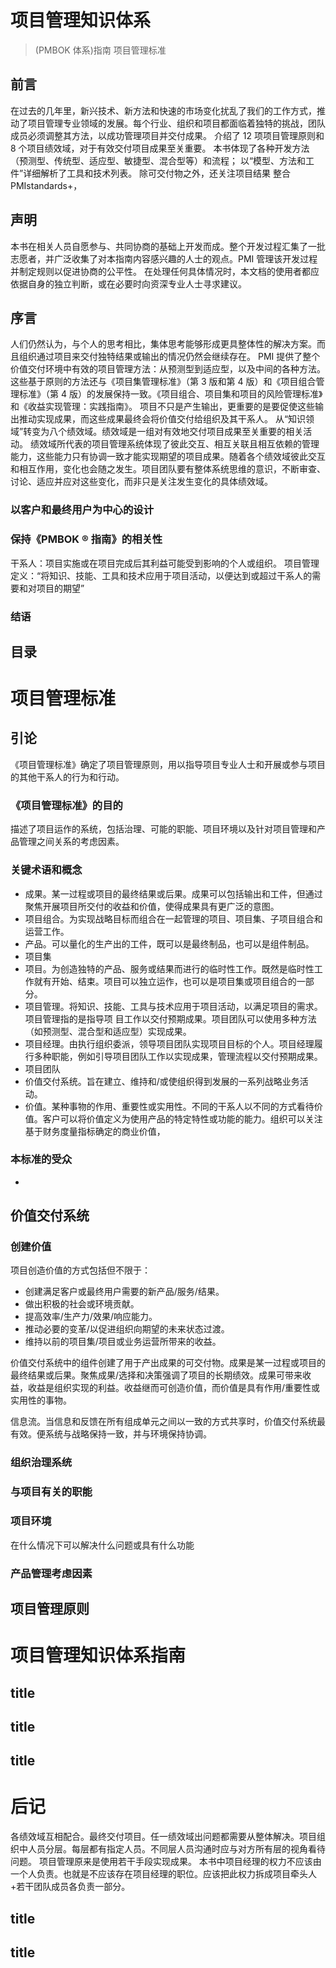 # 项目管理知识体系

> (PMBOK 体系)指南
> 项目管理标准

## 前言

在过去的几年里，新兴技术、新方法和快速的市场变化扰乱了我们的工作方式，推动了项目管理专业领域的发展。每个行业、组织和项目都面临着独特的挑战，团队成员必须调整其方法，以成功管理项目并交付成果。
介绍了 12 项项目管理原则和 8 个项目绩效域，对于有效交付项目成果至关重要。
本书体现了各种开发方法（预测型、传统型、适应型、敏捷型、混合型等）和流程；
以“模型、方法和工件”详细解析了工具和技术列表。
除可交付物之外，还关注项目结果
整合 PMIstandards+，

## 声明

本书在相关人员自愿参与、共同协商的基础上开发而成。整个开发过程汇集了一批志愿者，并广泛收集了对本指南内容感兴趣的人士的观点。PMI 管理该开发过程并制定规则以促进协商的公平性。
在处理任何具体情况时，本文档的使用者都应依据自身的独立判断，或在必要时向资深专业人士寻求建议。

## 序言

人们仍然认为，与个人的思考相比，集体思考能够形成更具整体性的解决方案。而且组织通过项目来交付独特结果或输出的情况仍然会继续存在。
PMI 提供了整个价值交付环境中有效的项目管理方法：从预测型到适应型，以及中间的各种方法。这些基于原则的方法还与《项目集管理标准》（第 3 版和第 4 版）和《项目组合管理标准》（第 4 版）的发展保持一致。《项目组合、项目集和项目的风险管理标准》和《收益实现管理：实践指南》。
项目不只是产生输出，更重要的是要促使这些输出推动实现成果，而这些成果最终会将价值交付给组织及其干系人。
从“知识领域”转变为八个绩效域。绩效域是一组对有效地交付项目成果至关重要的相关活动。
绩效域所代表的项目管理系统体现了彼此交互、相互关联且相互依赖的管理能力，这些能力只有协调一致才能实现期望的项目成果。随着各个绩效域彼此交互和相互作用，变化也会随之发生。项目团队要有整体系统思维的意识，不断审查、讨论、适应并应对这些变化，而非只是关注发生变化的具体绩效域。

### 以客户和最终用户为中心的设计

### 保持《PMBOK ® 指南》的相关性

干系人：项目实施或在项目完成后其利益可能受到影响的个人或组织。
项目管理定义：“将知识、技能、工具和技术应用于项目活动，以便达到或超过干系人的需要和对项目的期望”

### 结语

## 目录

# 项目管理标准

## 引论

《项目管理标准》确定了项目管理原则，用以指导项目专业人士和开展或参与项目的其他干系人的行为和行动。

### 《项目管理标准》的目的

描述了项目运作的系统，包括治理、可能的职能、项目环境以及针对项目管理和产品管理之间关系的考虑因素。

### 关键术语和概念

- 成果。某一过程或项目的最终结果或后果。成果可以包括输出和工件，但通过聚焦开展项目所交付的收益和价值，使得成果具有更广泛的意图。
- 项目组合。为实现战略目标而组合在一起管理的项目、项目集、子项目组合和运营工作。
- 产品。可以量化的生产出的工件，既可以是最终制品，也可以是组件制品。
- 项目集
- 项目。为创造独特的产品、服务或结果而进行的临时性工作。既然是临时性工作就有开始、结束。项目可以独立运作，也可以是项目集或项目组合的一部分。
- 项目管理。将知识、技能、工具与技术应用于项目活动，以满足项目的需求。项目管理指的是指导项
  目工作以交付预期成果。项目团队可以使用多种方法（如预测型、混合型和适应型）实现成果。
- 项目经理。由执行组织委派，领导项目团队实现项目目标的个人。项目经理履行多种职能，例如引导项目团队工作以实现成果，管理流程以交付预期成果。
- 项目团队
- 价值交付系统。旨在建立、维持和/或使组织得到发展的一系列战略业务活动。
- 价值。某种事物的作用、重要性或实用性。不同的干系人以不同的方式看待价值。客户可以将价值定义为使用产品的特定特性或功能的能力。组织可以关注基于财务度量指标确定的商业价值，

### 本标准的受众

-

## 价值交付系统

### 创建价值

项目创造价值的方式包括但不限于：
- 创建满足客户或最终用户需要的新产品/服务/结果。
- 做出积极的社会或环境贡献。
- 提高效率/生产力/效果/响应能力。
- 推动必要的变革/以促进组织向期望的未来状态过渡。
- 维持以前的项目集/项目或业务运营所带来的收益。

价值交付系统中的组件创建了用于产出成果的可交付物。成果是某一过程或项目的最终结果或后果。聚焦成果/选择和决策强调了项目的长期绩效。成果可带来收益，收益是组织实现的利益。收益继而可创造价值，而价值是具有作用/重要性或实用性的事物。





信息流。当信息和反馈在所有组成单元之间以一致的方式共享时，价值交付系统最有效。便系统与战略保持一致，并与环境保持协调。

### 组织治理系统

### 与项目有关的职能

### 项目环境

在什么情况下可以解决什么问题或具有什么功能

### 产品管理考虑因素

## 项目管理原则

# 项目管理知识体系指南

## title

## title

## title

# 后记

各绩效域互相配合。最终交付项目。任一绩效域出问题都需要从整体解决。项目组织中人员分层。每层都有指定人员。不同层人员沟通时应与对方所有层的视角看待问题。
项目管理原来是使用若干手段实现成果。
本书中项目经理的权力不应该由一个人负责。也就是不应该存在项目经理的职位。应该把此权力拆成项目牵头人+若干团队成员各负责一部分。

## title

## title

